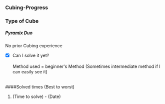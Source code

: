 ### Cubing-Progress

### Type of Cube
##### Pyramix Duo
No prior Cubing experience<br>

- [x] Can I solve it yet?<br><br>
Method used = beginner's Method (Sometimes intermediate method if I can easily see it)<br><br>

####Solved times (Best to worst)
1. (Time to solve) - (Date)
